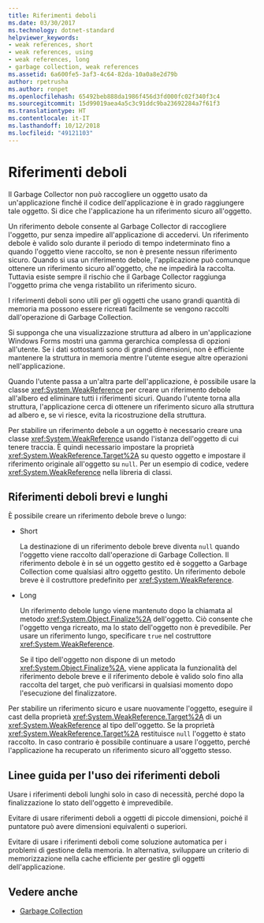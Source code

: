 ```yaml
---
title: Riferimenti deboli
ms.date: 03/30/2017
ms.technology: dotnet-standard
helpviewer_keywords:
- weak references, short
- weak references, using
- weak references, long
- garbage collection, weak references
ms.assetid: 6a600fe5-3af3-4c64-82da-10a0a8e2d79b
author: rpetrusha
ms.author: ronpet
ms.openlocfilehash: 65492beb888da1986f456d3fd000fc02f340f3c4
ms.sourcegitcommit: 15d99019aea4a5c3c91ddc9ba23692284a7f61f3
ms.translationtype: HT
ms.contentlocale: it-IT
ms.lasthandoff: 10/12/2018
ms.locfileid: "49121103"
---
```

# <a name="weak-references"></a>Riferimenti deboli
Il Garbage Collector non può raccogliere un oggetto usato da un'applicazione finché il codice dell'applicazione è in grado raggiungere tale oggetto. Si dice che l'applicazione ha un riferimento sicuro all'oggetto.  
  
 Un riferimento debole consente al Garbage Collector di raccogliere l'oggetto, pur senza impedire all'applicazione di accedervi. Un riferimento debole è valido solo durante il periodo di tempo indeterminato fino a quando l'oggetto viene raccolto, se non è presente nessun riferimento sicuro. Quando si usa un riferimento debole, l'applicazione può comunque ottenere un riferimento sicuro all'oggetto, che ne impedirà la raccolta. Tuttavia esiste sempre il rischio che il Garbage Collector raggiunga l'oggetto prima che venga ristabilito un riferimento sicuro.  
  
 I riferimenti deboli sono utili per gli oggetti che usano grandi quantità di memoria ma possono essere ricreati facilmente se vengono raccolti dall'operazione di Garbage Collection.  
  
 Si supponga che una visualizzazione struttura ad albero in un'applicazione Windows Forms mostri una gamma gerarchica complessa di opzioni all'utente. Se i dati sottostanti sono di grandi dimensioni, non è efficiente mantenere la struttura in memoria mentre l'utente esegue altre operazioni nell'applicazione.  
  
 Quando l'utente passa a un'altra parte dell'applicazione, è possibile usare la classe <xref:System.WeakReference> per creare un riferimento debole all'albero ed eliminare tutti i riferimenti sicuri. Quando l'utente torna alla struttura, l'applicazione cerca di ottenere un riferimento sicuro alla struttura ad albero e, se vi riesce, evita la ricostruzione della struttura.  
  
 Per stabilire un riferimento debole a un oggetto è necessario creare una classe <xref:System.WeakReference> usando l'istanza dell'oggetto di cui tenere traccia. È quindi necessario impostare la proprietà <xref:System.WeakReference.Target%2A> su questo oggetto e impostare il riferimento originale all'oggetto su `null`. Per un esempio di codice, vedere <xref:System.WeakReference> nella libreria di classi.  
  
## <a name="short-and-long-weak-references"></a>Riferimenti deboli brevi e lunghi  
 È possibile creare un riferimento debole breve o lungo:  
  
-   Short  
  
     La destinazione di un riferimento debole breve diventa `null` quando l'oggetto viene raccolto dall'operazione di Garbage Collection. Il riferimento debole è in sé un oggetto gestito ed è soggetto a Garbage Collection come qualsiasi altro oggetto gestito.  Un riferimento debole breve è il costruttore predefinito per <xref:System.WeakReference>.  
  
-   Long  
  
     Un riferimento debole lungo viene mantenuto dopo la chiamata al metodo <xref:System.Object.Finalize%2A> dell'oggetto. Ciò consente che l'oggetto venga ricreato, ma lo stato dell'oggetto non è prevedibile. Per usare un riferimento lungo, specificare `true` nel costruttore <xref:System.WeakReference>.  
  
     Se il tipo dell'oggetto non dispone di un metodo <xref:System.Object.Finalize%2A>, viene applicata la funzionalità del riferimento debole breve e il riferimento debole è valido solo fino alla raccolta del target, che può verificarsi in qualsiasi momento dopo l'esecuzione del finalizzatore.  
  
 Per stabilire un riferimento sicuro e usare nuovamente l'oggetto, eseguire il cast della proprietà <xref:System.WeakReference.Target%2A> di un <xref:System.WeakReference> al tipo dell'oggetto. Se la proprietà <xref:System.WeakReference.Target%2A> restituisce `null` l'oggetto è stato raccolto. In caso contrario è possibile continuare a usare l'oggetto, perché l'applicazione ha recuperato un riferimento sicuro all'oggetto stesso.  
  
## <a name="guidelines-for-using-weak-references"></a>Linee guida per l'uso dei riferimenti deboli  
 Usare i riferimenti deboli lunghi solo in caso di necessità, perché dopo la finalizzazione lo stato dell'oggetto è imprevedibile.  
  
 Evitare di usare riferimenti deboli a oggetti di piccole dimensioni, poiché il puntatore può avere dimensioni equivalenti o superiori.  
  
 Evitare di usare i riferimenti deboli come soluzione automatica per i problemi di gestione della memoria. In alternativa, sviluppare un criterio di memorizzazione nella cache efficiente per gestire gli oggetti dell'applicazione.  
  
## <a name="see-also"></a>Vedere anche

- [Garbage Collection](../../../docs/standard/garbage-collection/index.md)

